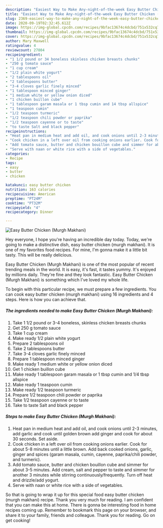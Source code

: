 ```yaml
---
description: "Easiest Way to Make Any-night-of-the-week Easy Butter Chicken (Murgh Makhani)"
title: "Easiest Way to Make Any-night-of-the-week Easy Butter Chicken (Murgh Makhani)"
slug: 2369-easiest-way-to-make-any-night-of-the-week-easy-butter-chicken-murgh-makhani
date: 2020-09-19T02:32:45.612Z
image: https://img-global.cpcdn.com/recipes/9bfac13674c4dcbd/751x532cq70/easy-butter-chicken-murgh-makhani-recipe-main-photo.jpg
thumbnail: https://img-global.cpcdn.com/recipes/9bfac13674c4dcbd/751x532cq70/easy-butter-chicken-murgh-makhani-recipe-main-photo.jpg
cover: https://img-global.cpcdn.com/recipes/9bfac13674c4dcbd/751x532cq70/easy-butter-chicken-murgh-makhani-recipe-main-photo.jpg
author: Mary Maxwell
ratingvalue: 4
reviewcount: 27804
recipeingredient:
- "1 1/2 pound or 34 boneless skinless chicken breasts chunks"
- "250 g tomato sauce"
- "1 cup cream"
- "1/2 plain white yogurt"
- "2 tablespoons oil"
- "2 tablespoons butter"
- "3-4 cloves garlic finely minced"
- "1 tablespoon minced ginger"
- "1 medium white or yellow onion diced"
- "1 chicken buillon cube"
- "1 tablespoon garam masala or 1 tbsp cumin and 14 tbsp allspice"
- "1 teaspoon cumin"
- "1/2 teaspoon turmeric"
- "1/2 teaspoon chili powder or paprika"
- "1/2 teaspoon cayenne or to taste"
- "to taste Salt and black pepper"
recipeinstructions:
- "Heat pan in medium heat and add oil, and cook onions until 2-3 minutes, add garlic and cook until golden brown add ginger and cook for about 30 seconds. Set aside."
- "Cook chicken in a left over oil from cooking onions earlier. Cook for about 5-8 minutes until a little brown. Add back cooked onions, garlic, ginger and spices (garam masala, cumin, cayenne, paprika/chili powder, and turmeric)."
- "Add tomato sauce, butter and chicken bouillon cube and simmer for about 3-5 minutes. Add cream, salt and pepper to taste and simmer for another 3 minutes while stirring continuously/frequently. Turn off heat and drizzle/add yogurt."
- "Serve with naan or white rice with a side of vegetables."
categories:
- Recipe
tags:
- easy
- butter
- chicken

katakunci: easy butter chicken 
nutrition: 163 calories
recipecuisine: American
preptime: "PT24M"
cooktime: "PT32M"
recipeyield: "4"
recipecategory: Dinner

---
```



![Easy Butter Chicken (Murgh Makhani)](https://img-global.cpcdn.com/recipes/9bfac13674c4dcbd/751x532cq70/easy-butter-chicken-murgh-makhani-recipe-main-photo.jpg)

Hey everyone, I hope you're having an incredible day today. Today, we're going to make a distinctive dish, easy butter chicken (murgh makhani). It is one of my favorites food recipes. For mine, I'm gonna make it a little bit tasty. This will be really delicious.



Easy Butter Chicken (Murgh Makhani) is one of the most popular of recent trending meals in the world. It is easy, it's fast, it tastes yummy. It's enjoyed by millions daily. They're fine and they look fantastic. Easy Butter Chicken (Murgh Makhani) is something which I've loved my whole life.


To begin with this particular recipe, we must prepare a few ingredients. You can cook easy butter chicken (murgh makhani) using 16 ingredients and 4 steps. Here is how you can achieve that.

<!--inarticleads1-->

##### The ingredients needed to make Easy Butter Chicken (Murgh Makhani):

1. Take 1 1/2 pound or 3-4 boneless, skinless chicken breasts chunks
1. Get 250 g tomato sauce
1. Take 1 cup cream
1. Make ready 1/2 plain white yogurt
1. Prepare 2 tablespoons oil
1. Take 2 tablespoons butter
1. Take 3-4 cloves garlic finely minced
1. Prepare 1 tablespoon minced ginger
1. Make ready 1 medium white or yellow onion diced
1. Get 1 chicken buillon cube
1. Make ready 1 tablespoon garam masala or 1 tbsp cumin and 1/4 tbsp allspice
1. Make ready 1 teaspoon cumin
1. Make ready 1/2 teaspoon turmeric
1. Prepare 1/2 teaspoon chili powder or paprika
1. Take 1/2 teaspoon cayenne or to taste
1. Take to taste Salt and black pepper




<!--inarticleads2-->

##### Steps to make Easy Butter Chicken (Murgh Makhani):

1. Heat pan in medium heat and add oil, and cook onions until 2-3 minutes, add garlic and cook until golden brown add ginger and cook for about 30 seconds. Set aside.
1. Cook chicken in a left over oil from cooking onions earlier. Cook for about 5-8 minutes until a little brown. Add back cooked onions, garlic, ginger and spices (garam masala, cumin, cayenne, paprika/chili powder, and turmeric).
1. Add tomato sauce, butter and chicken bouillon cube and simmer for about 3-5 minutes. Add cream, salt and pepper to taste and simmer for another 3 minutes while stirring continuously/frequently. Turn off heat and drizzle/add yogurt.
1. Serve with naan or white rice with a side of vegetables.




So that is going to wrap it up for this special food easy butter chicken (murgh makhani) recipe. Thank you very much for reading. I am confident that you can make this at home. There is gonna be interesting food in home recipes coming up. Remember to bookmark this page on your browser, and share it to your family, friends and colleague. Thank you for reading. Go on get cooking!
